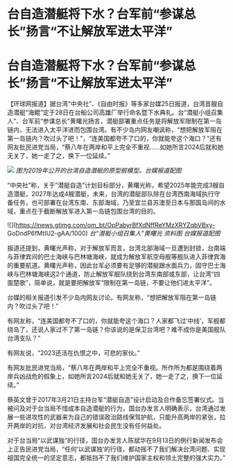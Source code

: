 # 台自造潜艇将下水？台军前“参谋总长”扬言“不让解放军进太平洋”

# 台自造潜艇将下水？台军前“参谋总长”扬言“不让解放军进太平洋”

【环球网报道】据台湾“中央社”、《自由时报》等多家台媒25日报道，台湾首艘自造潜艇“海鲲”定于28日在台船公司高雄厂举行命名暨下水典礼。台“潜艇小组召集人”、台军前“参谋总长”黄曙光扬言，潜艇部署重点任务是将解放军限制在第一岛链内，无法进入太平洋进而包围台湾。有不少岛内网友嘲讽称，“想把解放军阻在第一岛链内？吹过头了吧！”，“连美国都夸不了口的，你就能夸这个海口？”还有网友批民进党当局，“蔡八年在两岸和平上完全不重视……如她所言2024后就和她无关了，她一走了之，换下一位延续。”

![](https://inews.gtimg.com/om_bt/OtdXqFr9A9G6LA9kGjt4niKO-u5P83R5wdBBCxrCGQ3qwAA/1000)
_图为2019年公开的台湾自造潜艇的原型舰模型。台媒报道配图_

“中央社”称，关于“潜艇自造”计划目标部分，黄曙光称，希望2025年能完成3艘自造潜艇，2027年达成4艘潜艇，未来，台湾的潜艇部队除在台湾西南海域执行守备任务，也可部署在台湾东南、东部海域，乃至宜兰县苏澳至日本与那国岛间的水域，重点在于截断解放军进入第一岛链包围台湾的目的。

![](https://inews.gtimg.com/om_bt/OpPabyrBfXdNffReYMzXRYZqbVBxy-
GoDndP6fMtIU2-gAA/1000) _台“潜艇小组召集人”黄曙光 资料图 台媒报道配图_

报道还提到，黄曙光声称，对于解放军而言，台湾北部海域一旦遭到封锁，台南端与菲律宾间的巴士海峡与巴林塘海峡，就成为解放军航空母舰等舰队进入菲律宾海的重要航道。黄曙光声称，因此台军必须要有足够的潜艇跟水面兵力，固守巴士海峡与巴林塘海峡这2个通道，防止解放军舰队绕到台湾东南部或东部，让台湾“四面楚歌”，简单说，就是要把解放军“限制在第一岛链，不要让他们进太平洋”。

台媒的相关报道引发不少岛内网友讨论。有网友称，“想把解放军阻在第一岛链内？吹过头了吧！”

有网友称，“连美国都夸不了口的，你就能夸这个海口？人家都飞过‘中线’，军舰都绕岛了，还说人家过不了第一岛链？你该说的是保卫台湾吧？难不成你是美国舰队台湾支队？”

有网友说，“2023还活在仇恨之中，可悲的家伙。”

有网友批民进党当局，“蔡八年在两岸和平上完全不重视。所作所为都是围绕着两岸兵凶战危的假象上，如她所言2024后就和她无关了，她一走了之，换下一位延续。”

蔡英文曾于2017年3月21日主持台军“潜艇自造”设计启动及合作备忘签署仪式。当被问及对于台当局不惜成本自造潜艇的行为，国台办发言人明确表示，台湾通过发展一些进攻性的武器来为自己的错误政治路线保驾护航，只能升高两岸的紧张，拉开两岸的对抗，对台湾经济发展和社会民生没有任何益处。

对于台当局“以武谋独”的行径，国台办发言人陈斌华在9月13日的例行新闻发布会上正告民进党当局，“任何‘以武谋独’的行径，都动摇不了我们解决台湾问题、实现祖国完全统一的坚定意志，都抵挡不了我们维护国家主权和领土完整的强大实力。”

